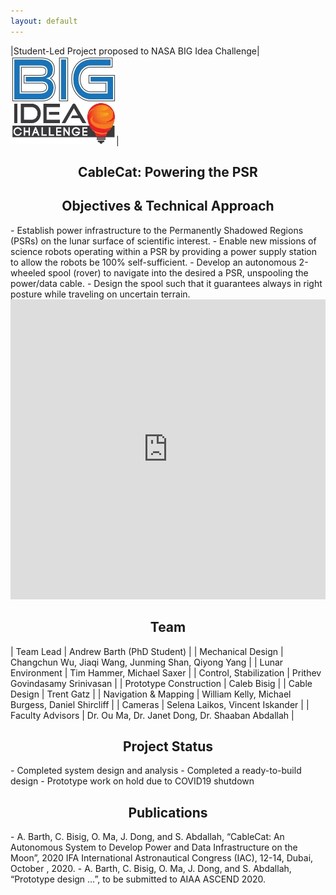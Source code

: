 ```yaml
---
layout: default
---
```


|Student-Led Project proposed to NASA BIG Idea Challenge|![](/images/projects/cablecat/big_idea_icon.jpg)|

<h2 align="center"><b>CableCat: Powering the PSR</b></h2>

<h2 align="center">Objectives & Technical Approach</h2>
- Establish power infrastructure to the Permanently Shadowed Regions (PSRs) on the lunar surface of scientific interest.
- Enable new missions of science robots operating within a PSR by providing a power supply station to allow the robots be 100% self-sufficient.
- Develop an autonomous 2-wheeled spool (rover) to navigate into the desired a PSR, unspooling the power/data cable.
- Design the spool such that it guarantees always in right posture while traveling on uncertain terrain.

<iframe width="100%" height="480" src="https://www.youtube.com/embed/SQIqQC9Uh38" frameborder="0" allow="accelerometer; autoplay; encrypted-media; gyroscope; picture-in-picture" allowfullscreen></iframe>

<h2 align="center">Team</h2>

| Team Lead | Andrew Barth (PhD Student) |
| Mechanical Design | Changchun Wu, Jiaqi Wang, Junming Shan, Qiyong Yang |
| Lunar Environment | Tim Hammer, Michael Saxer |
| Control, Stabilization | Prithev Govindasamy Srinivasan |
| Prototype Construction | Caleb Bisig |
| Cable Design | Trent Gatz |
| Navigation & Mapping | William Kelly, Michael Burgess, Daniel Shircliff |
| Cameras | Selena Laikos, Vincent Iskander |
| Faculty Advisors | Dr. Ou Ma, Dr. Janet Dong, Dr. Shaaban Abdallah |


<h2 align="center">Project Status</h2>
- Completed system design and analysis
- Completed a ready-to-build design
- Prototype work on hold due to COVID19 shutdown

<h2 align="center">Publications</h2>
- A. Barth, C. Bisig, O. Ma, J. Dong, and S. Abdallah, “CableCat: An Autonomous System to Develop Power and Data Infrastructure on the Moon”, 2020 IFA International Astronautical Congress (IAC), 12-14, Dubai, October , 2020.
- A. Barth, C. Bisig, O. Ma, J. Dong, and S. Abdallah, “Prototype design …”, to be submitted to AIAA ASCEND 2020.

